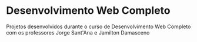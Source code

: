 # Desenvolvimento Web Completo

Projetos desenvolvidos durante o curso de Desenvolvimento Web Completo com os professores Jorge Sant'Ana e Jamilton Damasceno
